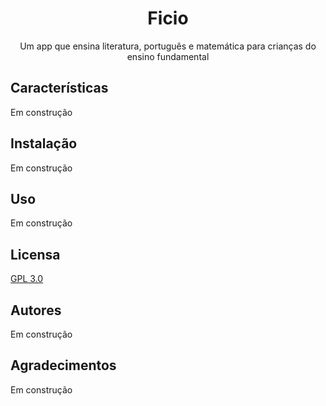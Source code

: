 <div align="center">  
  
# Ficio

Um app que ensina literatura, português e matemática para crianças do ensino fundamental

</div>

## Características

Em construção

## Instalação

Em construção

## Uso

Em construção

## Licensa

[GPL 3.0](https://www.gnu.org/licenses/gpl-3.0.en.html)

## Autores

Em construção

## Agradecimentos

Em construção
